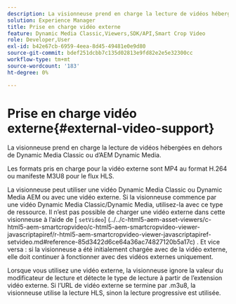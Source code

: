 ```yaml
---
description: La visionneuse prend en charge la lecture de vidéos hébergées en dehors de Dynamic Media Classic ou d’AEM Dynamic Media.
solution: Experience Manager
title: Prise en charge vidéo externe
feature: Dynamic Media Classic,Viewers,SDK/API,Smart Crop Video
role: Developer,User
exl-id: b42e67cb-6959-4eea-8d45-49481e0e9d80
source-git-commit: bdef251dcbb7c135d02813e9fd82e2e5e32300cc
workflow-type: tm+mt
source-wordcount: '183'
ht-degree: 0%

---
```


# Prise en charge vidéo externe{#external-video-support}

La visionneuse prend en charge la lecture de vidéos hébergées en dehors de Dynamic Media Classic ou d’AEM Dynamic Media.

Les formats pris en charge pour la vidéo externe sont MP4 au format H.264 ou manifeste M3U8 pour le flux HLS.

La visionneuse peut utiliser une vidéo Dynamic Media Classic ou Dynamic Media AEM ou avec une vidéo externe. Si la visionneuse commence par une vidéo Dynamic Media Classic/Dynamic Media, utilisez-la avec ce type de ressource. Il n’est pas possible de charger une vidéo externe dans cette visionneuse à l’aide de [ `setVideo`]
(../../c-html5-aem-asset-viewers/c-html5-aem-smartcropvideo/c-html5-aem-smartcropvideo-viewer-javascriptapiref/r-html5-aem-smartcropvideo-viewer-javascriptapiref-setvideo.md#reference-85d3422d6ce64a36ac74827120b5a17c) . Et vice versa : si la visionneuse a été initialement chargée avec de la vidéo externe, elle doit continuer à fonctionner avec des vidéos externes uniquement.

Lorsque vous utilisez une vidéo externe, la visionneuse ignore la valeur du modificateur de lecture et détecte le type de lecture à partir de l’extension vidéo externe. Si l’URL de vidéo externe se termine par .m3u8, la visionneuse utilise la lecture HLS, sinon la lecture progressive est utilisée.
